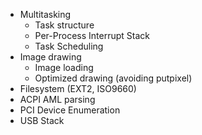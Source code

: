 - Multitasking
    - Task structure
    - Per-Process Interrupt Stack
    - Task Scheduling
- Image drawing
    - Image loading
    - Optimized drawing (avoiding putpixel)
- Filesystem (EXT2, ISO9660)
- ACPI AML parsing
- PCI Device Enumeration
- USB Stack